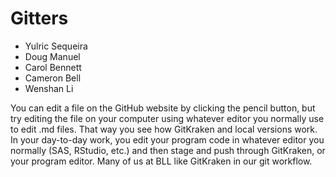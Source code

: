 # Gitters

- Yulric Sequeira
- Doug Manuel
- Carol Bennett
- Cameron Bell
- Wenshan Li

You can edit a file on the GitHub website by clicking the pencil button, but try editing the file on your computer using whatever editor you normally use to edit .md files. That way you see how GitKraken and local versions work. In your day-to-day work, you edit your program code in whatever editor you normally (SAS, RStudio, etc.) and then stage and push through GitKraken, or your program editor. Many of us at BLL like GitKraken in our git workflow.
